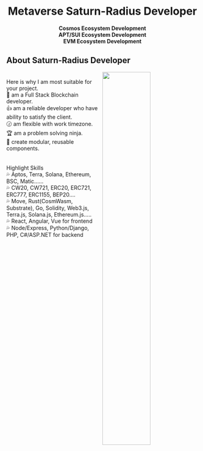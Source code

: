 <h1 align="center">Metaverse Saturn-Radius Developer</h1>
<div align="center"><strong>Cosmos Ecosystem Development</strong></div>
<div align="center"><strong>APT/SUI Ecosystem Development</strong></div>
<div align="center"><strong>EVM Ecosystem Development</strong></div>

## About Saturn-Radius Developer

<img align="right" width="50%" height="50%" src="https://i0.wp.com/educatorsinvr.com/wp-content/uploads/2023/01/Screenshot-2022-02-09-135809-Small.png?fit=753%2C480&ssl=1" />
<br />
Here is why I am most suitable for your project. <br />
 💎 am a Full Stack Blockchain developer.  <br />
 👍 am a reliable developer who have ability to satisfy the client. <br />
 🕝 am flexible with work timezone. <br />
 🏆 am a problem solving ninja. <br />
 📌 create modular, reusable components. <br />
<br />
<br />
Highlight Skills  <br />
 💦 Aptos, Terra, Solana, Ethereum, BSC, Matic...... <br />
 💦 CW20, CW721, ERC20, ERC721, ERC777, ERC1155, BEP20.... <br />
 💦 Move, Rust(CosmWasm, Substrate), Go, Solidity, Web3.js, Terra.js, Solana.js, Ethereum.js..... <br />
 💦 React, Angular, Vue for frontend    <br />
 💦 Node/Express, Python/Django, PHP, C#/ASP.NET for backend  <br />
